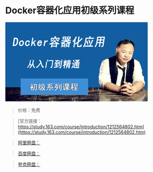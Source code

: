 # Docker容器化应用初级系列课程

![img](../../../assets/study163/free/1c4ebdb516b843c39f0a57c75c7e7eaa.png)

> 价格：免费

> [官方链接：https://study.163.com/course/introduction/1212564802.htm](https://study.163.com/course/introduction/1212564802.htm)

> [阿里网盘：]()

> [百度网盘：]()

> [夸克网盘：]()

